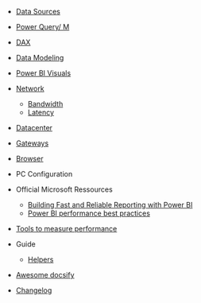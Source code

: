 - [Data Sources](data-sources.md)

- [Power Query/ M](Power-Query_M.md)

- [DAX](DAX.md)

- [Data Modeling](data-modeling.md)

- [Power BI Visuals](power-bi-visuals.md)

- [Network](network.md) 
  - [Bandwidth](Bandwidth.md)
  - [Latency](Latency.md)

- [Datacenter](datacenter.md)

- [Gateways](Gateways.md)

- [Browser](Browser.md)

- PC Configuration

- Official Microsoft Ressources
  - [Building Fast and Reliable Reporting with Power BI](https://www.youtube.com/watch?v=GhiJABR7XX0&feature=youtu.be)
  - [Power BI performance best practices](https://docs.microsoft.com/en-us/power-bi/power-bi-reports-performance)

- [Tools to measure performance](tools-to-measure-performance.md)

- Guide

  - [Helpers](helpers.md)


- [Awesome docsify](awesome.md)
- [Changelog](change-log.md)
